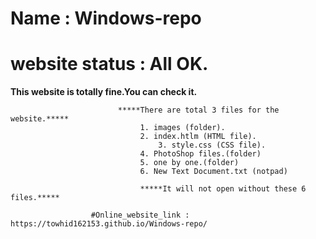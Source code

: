 # Name		 : Windows-repo
# website status : All OK.

**************************************************This website is totally fine.You can check it.**************************************************

					        *****There are total 3 files for the website.*****
							     1. images (folder).
							     2. index.htlm (HTML file).
		    		  			     3. style.css (CSS file).
							     4. PhotoShop files.(folder)
							     5. one by one.(folder)
							     6. New Text Document.txt (notpad)

	 			                 *****It will not open without these 6 files.*****

				      #Online_website_link : https://towhid162153.github.io/Windows-repo/

